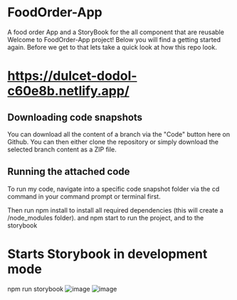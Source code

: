 # FoodOrder-App
A food order App and a StoryBook for the all component that are reusable
Welcome to FoodOrder-App project! Below you will find a getting started again. Before we get to that lets 
take a quick look at how this repo look.

# https://dulcet-dodol-c60e8b.netlify.app/

## Downloading code snapshots
You can download all the content of a branch via the "Code" button here on Github. 
You can then either clone the repository or simply download the selected branch content as a ZIP file.


## Running the attached code

To run my code, navigate into a specific code snapshot folder via the cd command in your command prompt or terminal first.

Then run npm install to install all required dependencies (this will create a /node_modules folder).
and npm start to run the project, and to the storybook
# Starts Storybook in development mode
npm run storybook
![image](https://user-images.githubusercontent.com/19783928/160928454-280d5408-f0fe-4010-9099-623f5cff9926.png)
![image](https://user-images.githubusercontent.com/19783928/160928598-71fa8bd1-aa21-46c7-b37e-2821047c1a6b.png)

